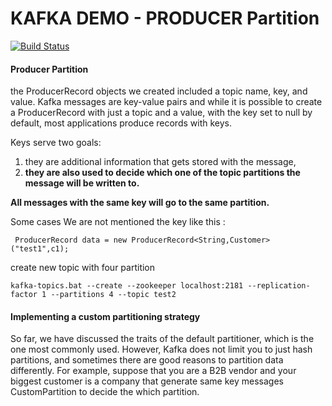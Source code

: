 # KAFKA DEMO - PRODUCER Partition
[![Build Status](https://travis-ci.org/joemccann/dillinger.svg?branch=master)](https://travis-ci.org/joemccann/dillinger)

#### Producer Partition 
the ProducerRecord objects we created included a topic name,
key, and value. Kafka messages are key-value pairs and while it is possible to create a
ProducerRecord with just a topic and a value, with the key set to null by default,
most applications produce records with keys.

Keys serve two goals: 

1. they are additional information that gets stored with the message, 
2. **they are also used to decide which one of the topic partitions the message will be written to.**

**All messages with the same key will go to the same partition.** 

Some cases We are not mentioned the key like this :
```
 ProducerRecord data = new ProducerRecord<String,Customer>("test1",c1);
 ```

create new topic with four partition 
```
kafka-topics.bat --create --zookeeper localhost:2181 --replication-factor 1 --partitions 4 --topic test2
```

#### Implementing a custom partitioning strategy
So far, we have discussed the traits of the default partitioner, which is the one most
commonly used. However, Kafka does not limit you to just hash partitions, and
sometimes there are good reasons to partition data differently. For example, suppose
that you are a B2B vendor and your biggest customer is a company that generate same key messages
CustomPartition to decide the which partition.
